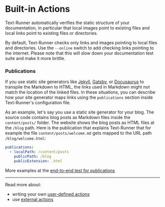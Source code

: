 # Built-in Actions

Text-Runner automatically verifies the static structure of your documentation,
in particular that local images point to existing files and local links point to
existing files or directories.

By default, Text-Runner checks only links and images pointing to local files and
directories. Use the `--online` switch to add checking links pointing to the
internet. Please note that this will slow down your documentation test suite and
make it more brittle.

### Publications

If you use static site generators like [Jekyll](https://jekyllrb.com),
[Gatsby](https://www.gatsbyjs.com), or [Docusaurus](https://v2.docusaurus.io) to
transpile the Markdown to HTML, the links used in Markdown might not match the
location of the linked files. In these situations, you can describe how your
site generator maps links using the `publications` section inside Text-Runner's
configuration file.

As an example, let's say you use a static site generator for your blog. The
source code contains blog posts as Markdown files inside the `content/posts/`
folder. The website shows the blog posts as HTML files at the `/blog` path. Here
is the publication that explains Text-Runner that for example the file
`content/posts/welcome.md` gets mapped to the URL path `/blog/welcome.html`:

```yml
publications:
  - localPath: /content/posts
    publicPath: /blog
    publicExtension: .html
```

More examples at the
[end-to-end test for publications](https://github.com/kevgo/text-runner/blob/master/text-runner-features/configuration-options/publications.feature)

<hr>

Read more about:

- writing your own [user-defined actions](user-defined-actions.md)
- use [external actions](external-actions.md)
